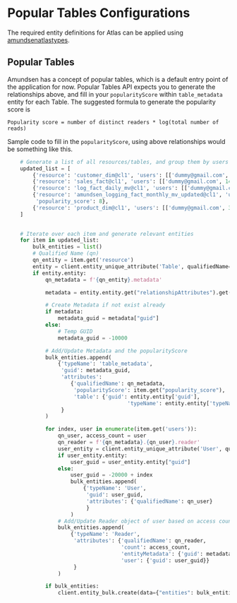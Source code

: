 # Popular Tables Configurations 

The required entity definitions for Atlas can be applied using [amundsenatlastypes](https://github.com/dwarszawski/amundsen-atlas-types/blob/master/README.md#kickstart-apache-atlas). 


Popular Tables
--------------
Amundsen has a concept of popular tables, which is a default entry point of the application for now. 
Popular Tables API expects you to generate the relationships above, and fill in your `popularityScore` within `table_metadata` entity
for each Table. 
The suggested formula to generate the popularity score is
```
Popularity score = number of distinct readers * log(total number of reads)
``` 

Sample code to fill in the `popularityScore`, using above relationships would be something like this. 

```python
    # Generate a list of all resources/tables, and group them by users' number of access
    updated_list = [
        {'resource': 'customer_dim@cl1', 'users': [['dummy@gmail.com', 2], ['user@gmail.copm', 2]], 'popularity_score': 4},
        {'resource': 'sales_fact@cl1', 'users': [['dummy@gmail.com', 14], ['foobar@gmail.com', 1]], 'popularity_score': 6},
        {'resource': 'log_fact_daily_mv@cl1', 'users': [['dummy@gmail.com', 1]], 'popularity_score': 1},
        {'resource': 'amundsen_logging_fact_monthly_mv_updated@cl1', 'users': [['user@gmail.com', 10], ['boo@gmail.com', 15]],
         'popularity_score': 8},
        {'resource': 'product_dim@cl1', 'users': [['dummy@gmail.com', 3], ['boo@gmail.com', 16], ['foobar@gmail.com', 12]], 'popularity_score': 5},
    ]

    
    # Iterate over each item and generate relevant entities
    for item in updated_list:
        bulk_entities = list()
        # Qualified Name (qn)
        qn_entity = item.get('resource')
        entity = client.entity_unique_attribute('Table', qualifiedName=qn_entity)
        if entity.entity:
            qn_metadata = f'{qn_entity}.metadata'

            metadata = entity.entity.get("relationshipAttributes").get("metadata")

            # Create Metadata if not exist already
            if metadata:
                metadata_guid = metadata["guid"]
            else:
                # Temp GUID
                metadata_guid = -10000

            # Add/Update Metadata and the popularityScore
            bulk_entities.append(
                {'typeName': 'table_metadata',
                 'guid': metadata_guid,
                 'attributes':
                    {'qualifiedName': qn_metadata,
                     'popularityScore': item.get("popularity_score"),
                     'table': {'guid': entity.entity['guid'],
                                      'typeName': entity.entity['typeName']}}
                 }
            )

            for index, user in enumerate(item.get('users')):
                qn_user, access_count = user
                qn_reader = f'{qn_metadata}.{qn_user}.reader'
                user_entity = client.entity_unique_attribute('User', qualifiedName=qn_user)
                if user_entity.entity:
                    user_guid = user_entity.entity["guid"]
                else:
                    user_guid = -20000 + index
                    bulk_entities.append(
                        {'typeName': 'User',
                         'guid': user_guid,
                         'attributes': {'qualifiedName': qn_user}
                         }
                    )
                # Add/Update Reader object of user based on access counts
                bulk_entities.append(
                    {'typeName': 'Reader',
                     'attributes': {'qualifiedName': qn_reader,
                                    'count': access_count,
                                    'entityMetadata': {'guid': metadata_guid},
                                    'user': {'guid': user_guid}}
                     }
                )

            if bulk_entities:
                client.entity_bulk.create(data={"entities": bulk_entities})

```